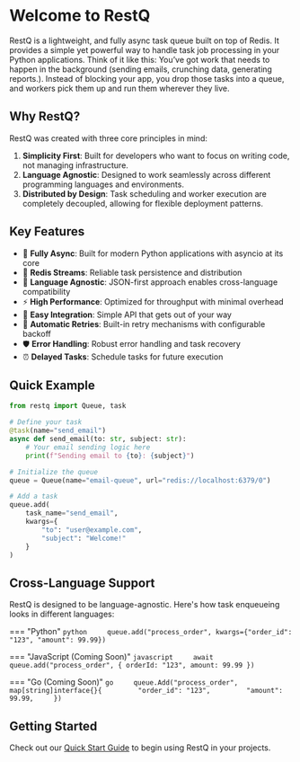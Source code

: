 # Welcome to RestQ

RestQ is a lightweight, and fully async task queue built on top of Redis. It provides a simple yet powerful way to handle task job processing in your Python applications. Think of it like this: You’ve got work that needs to happen in the background (sending emails, crunching data, generating reports.). Instead of blocking your app, you drop those tasks into a queue, and workers pick them up and run them wherever they live.

## Why RestQ?

RestQ was created with three core principles in mind:

1. **Simplicity First**: Built for developers who want to focus on writing code, not managing infrastructure.
2. **Language Agnostic**: Designed to work seamlessly across different programming languages and environments.
3. **Distributed by Design**: Task scheduling and worker execution are completely decoupled, allowing for flexible deployment patterns.

## Key Features

- 🚀 **Fully Async**: Built for modern Python applications with asyncio at its core
- 🔄 **Redis Streams**: Reliable task persistence and distribution
- 💪 **Language Agnostic**: JSON-first approach enables cross-language compatibility
- ⚡ **High Performance**: Optimized for throughput with minimal overhead
- 🔌 **Easy Integration**: Simple API that gets out of your way
- 🎯 **Automatic Retries**: Built-in retry mechanisms with configurable backoff
- 🛡️ **Error Handling**: Robust error handling and task recovery
- ⏰ **Delayed Tasks**: Schedule tasks for future execution

## Quick Example

```python
from restq import Queue, task

# Define your task
@task(name="send_email")
async def send_email(to: str, subject: str):
    # Your email sending logic here
    print(f"Sending email to {to}: {subject}")

# Initialize the queue
queue = Queue(name="email-queue", url="redis://localhost:6379/0")

# Add a task
queue.add(
    task_name="send_email",
    kwargs={
        "to": "user@example.com",
        "subject": "Welcome!"
    }
)
```

## Cross-Language Support

RestQ is designed to be language-agnostic. Here's how task enqueueing looks in different languages:

=== "Python"
    ``python     queue.add("process_order", kwargs={"order_id": "123", "amount": 99.99})     ``

=== "JavaScript (Coming Soon)"
    ``javascript     await queue.add("process_order", { orderId: "123", amount: 99.99 })     ``

=== "Go (Coming Soon)"
    ``go     queue.Add("process_order", map[string]interface{}{         "order_id": "123",         "amount": 99.99,     })     ``

## Getting Started

Check out our [Quick Start Guide](getting-started/quickstart.md) to begin using RestQ in your projects.
